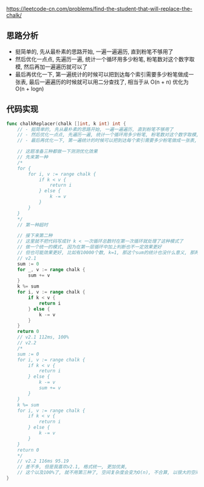 https://leetcode-cn.com/problems/find-the-student-that-will-replace-the-chalk/

## 思路分析
- 挺简单的, 先从最朴素的思路开始, 一遍一遍遍历, 直到粉笔不够用了
- 然后优化一点点, 先遍历一遍, 统计一个循环用多少粉笔, 粉笔数对这个数字取模, 然后再加一遍遍历就可以了
- 最后再优化一下, 第一遍统计的时候可以把到达每个索引需要多少粉笔做成一张表, 最后一遍遍历的时候就可以用二分查找了, 相当于从 O(n + n) 优化为 O(n + logn)

## 代码实现
```go
func chalkReplacer(chalk []int, k int) int {
    // - 挺简单的, 先从最朴素的思路开始, 一遍一遍遍历, 直到粉笔不够用了
    // - 然后优化一点点, 先遍历一遍, 统计一个循环用多少粉笔, 粉笔数对这个数字取模, 然后再加一遍遍历就可以了
    // - 最后再优化一下, 第一遍统计的时候可以把到达每个索引需要多少粉笔做成一张表, 最后一遍遍历的时候就可以用二分查找了, 相当于从 O(n + n) 优化为 O(n + logn)

    // 这题准备三种都做一下测测优化效果
    // 先来第一种
    /*
    for {
        for i, v := range chalk {
            if k < v {
                return i
            } else {
                k -= v
            }
        }
    }
    */
    // 第一种超时

    // 接下来第二种
    // 这里就不把代码写成针 k < 一次循环总数时在第一次循环就处理了这种模式了
    // 做一个统一的模式, 因为在第一层循环中加上判断也不一定效果更好
    // 但也可能效果更好, 比如有10000个数, k=1, 那这个sum的统计也没什么意义, 那两种都做吧, 看看效果
    // v2.1
    sum := 0
    for _, v := range chalk {
        sum += v
    }
    k %= sum
    for i, v := range chalk {
        if k < v {
            return i
        } else {
            k -= v
        }
    }
    return 0
    // v2.1 112ms, 100%
    // v2.2
    /*
    sum := 0
    for i, v := range chalk {
        if k < v {
            return i
        } else {
            k -= v
            sum += v
        }
    }
    k %= sum
    for i, v := range chalk {
        if k < v {
            return i
        } else {
            k -= v
        }
    }
    return 0
    */
    // v2.2 116ms 95.19
    // 差不多, 但是我喜欢v2.1, 格式统一, 更加优美,
    // 这个以及100%了, 就不用第三种了, 空间复杂度会变为O(n), 不合算, 以很大的空间没换来多少时间
}
```